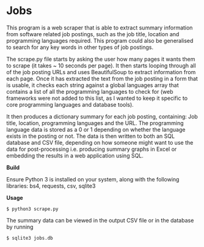 # Jobs

This program is a web scraper that is able to extract summary information from software related job postings, such as the job title, location and programming languages required. This program could also be generalised to search for any key words in other types of job postings.

The scrape.py file starts by asking the user how many pages it wants them to scrape (it takes ~ 10 seconds per page). It then starts looping through all of the job posting URLs and uses BeautifulSoup to extract information from each page. Once it has extracted the text from the job posting in a form that is usable, it checks each string against a global languages array that contains a list of all the programming languages to check for (web frameworks were not added to this list, as I wanted to keep it specific to core programming languages and database tools).

It then produces a dictionary summary for each job posting, containing: Job title, location, programming languages and the URL. The programming language data is stored as a 0 or 1 depending on whether the language exists in the posting or not. The data is then written to both an SQL database and CSV file, depending on how someone might want to use the data for post-processing i.e. producing summary graphs in Excel or embedding the results in a web application using SQL.

**Build**

Ensure Python 3 is installed on your system, along with the following libraries: bs4, requests, csv, sqlite3

**Usage**
```shell
$ python3 scrape.py
```
The summary data can be viewed in the output CSV file or in the database by running
```shell
$ sqlite3 jobs.db
```


